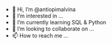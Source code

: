 - 👋 Hi, I’m @antiopimalvina
- 👀 I’m interested in ...
- 🌱 I’m currently learning SQL & Python
- 💞️ I’m looking to collaborate on ...
- 📫 How to reach me ...

<!---
antiopimalvina/antiopimalvina is a ✨ special ✨ repository because its `README.md` (this file) appears on your GitHub profile.
You can click the Preview link to take a look at your changes.
--->
